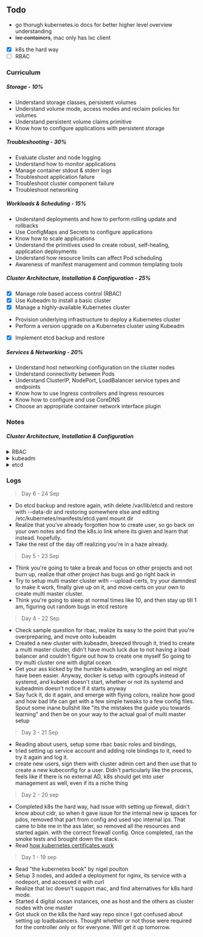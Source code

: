 

## Todo

- go thorugh kubernetes.io docs for better higher level overview understanding
- ~~lxc containers~~, mac only has lxc client
- [x] k8s the hard way
- [ ] RBAC

### Curriculum


##### Storage - 10%
- Understand storage classes, persistent volumes
- Understand volume mode, access modes and reclaim policies for volumes
- Understand persistent volume claims primitive
- Know how to configure applications with persistent storage

##### Troubleshooting - 30%
- Evaluate cluster and node logging
- Understand how to monitor applications
- Manage container stdout & stderr logs
- Troubleshoot application failure
- Troubleshoot cluster component failure
- Troubleshoot networking

##### Workloads & Scheduling - 15%
- Understand deployments and how to perform rolling update and rollbacks
- Use ConfigMaps and Secrets to configure applications
- Know how to scale applications
- Understand the primitives used to create robust, self-healing, application deployments
- Understand how resource limits can affect Pod scheduling
- Awareness of manifest management and common templating tools

##### Cluster Architecture, Installation & Configuration - 25%
- [x] Manage role based access control (RBAC)
- [x] Use Kubeadm to install a basic cluster
- [x] Manage a highly-available Kubernetes cluster
- Provision underlying infrastructure to deploy a Kubernetes cluster
- Perform a version upgrade on a Kubernetes cluster using Kubeadm
- [x] Implement etcd backup and restore

##### Services & Networking - 20%
- Understand host networking configuration on the cluster nodes
- Understand connectivity between Pods
- Understand ClusterIP, NodePort, LoadBalancer service types and endpoints
- Know how to use Ingress controllers and Ingress resources
- Know how to configure and use CoreDNS
- Choose an appropriate container network interface plugin

### Notes

##### Cluster Architecture, Installation & Configuration

<details>
<summary>
RBAC
</summary>

- kube-apiserver -authorization=stuff,RBAC --otherstuff
- apiVersion: rbac.authorization.k8s.io/v1
- bindings are immutable, to update, need to destroy and recreate, so use `kubectl auth reconcile -f my-rbac-rules.yaml --dry-run=client`. 
Note: might be that its just role ref that is immutable and subjects can be changed
- create role binding manually `kubectl create rolebinding ...` 
- clusteroles can be aggregated, with aggregationRule 
- `k api-resources -o wide` to find the resource names and associated verbs for roles
- service accounts need name, can set it to be in namespace as well
- to use a service account, do `k get secrets <service account secret name> -o json | jq .data.token | cut -f2 -d\" | base64 -d`, then create a user and context in kubeconfig 
with 

```
- context: mind
   cluster: existing-one
   user: newsvcone
  name: itsname
... users section
- name: newsvcone
  user:
    token: copied token
```

---
Create a new user

```
openssl genrsa -out mb.key 2048
openssl req -key mb.key -out mb.csr -new
```

pass through k8s csr 

```
cat > csr.yaml <<EOF
apiVersion: certificates.k8s.io/v1
kind: CertificateSigningRequest
metadata:
  name: usersign
spec:
  usages:
    - client auth
  signerName: kubernetes.io/kube-apiserver-client
  request: $(cat mb.csr | base64)
  username: test2
EOF
k apply -f csr.yaml
```

approve it
```
k get csr
k certificate approve csr usersign
```

get it out
```
k get csr usersign -o json | jq .status.certificate | tr -d \" | base64 -d  > mb.crt
```

make a config out of it
```
k config view --flatten --minify > kconfig
k config set-credentials test2 --client-certificate=mb.crt --client-key=mb.key --username test2 --embed-certs --kubeconfig=kconfig 
k config set-context test2 --cluster=kind-kind --user=test2 --kubeconfig=kconfig
```

test it
```
k get po --kubeconfig=kconfig
```

test it again after rolebinding
```
k create role test2r --resource=pods --verb="*"
k create rolebinding test2rb --user=test2 --role=test2r
k get po --kubeconfig=kconfig
```
</details>

<details><summary> kubeadm </summary>

setup
```
kubeadm init --apiserver-advertise-address=$(hostname -i) --kubenetes-version <version>
kubeadm token list

kubeadm join ip --token <token>
```

Haha, don't make me laugh, if it were that simple everyone would be doing it.
first you gotta install dockerd
```
apt install docker.io
```
but dockerd, being a son of a bitch, says, nope, I dont want no truck with systemd, I'll just be here using cgroupfs as by cgroup driver. That can't go on, set it right
Fucking issue is that this thing seems to be available nowhere apart from stackoverflow, how the heck are you supposed to do this in a test environment.
```
cat > /etc/docker/daemon.json << EOF
{
  "exec-opts": ["native.cgroupdriver=systemd"]
}
EOF
sudo systemctl restart docker
```

now that thats done can safely install kubelet and kubeadm and stuff, just make sure that swap is off
```
swapoff -a
cat <<EOF | sudo tee /etc/modules-load.d/k8s.conf
br_netfilter
EOF

cat <<EOF | sudo tee /etc/sysctl.d/k8s.conf
net.bridge.bridge-nf-call-ip6tables = 1
net.bridge.bridge-nf-call-iptables = 1
EOF
sudo sysctl --system

sudo apt-get update
sudo apt-get install -y apt-transport-https ca-certificates curl
sudo curl -fsSLo /usr/share/keyrings/kubernetes-archive-keyring.gpg https://packages.cloud.google.com/apt/doc/apt-key.gpg
echo "deb [signed-by=/usr/share/keyrings/kubernetes-archive-keyring.gpg] https://apt.kubernetes.io/ kubernetes-xenial main" | sudo tee /etc/apt/sources.list.d/kubernetes.list
sudo apt-get update
sudo apt-get install -y kubelet kubeadm kubectl
sudo apt-mark hold kubelet kubeadm kubectl
```

Then fucking finally you can do the first commands to set it up

OR, get this, throw docker out of the window, like the expired piece of hot garbage it is and make your bed with containerd, and best of all, it installs with apt
```
apt install containerd
```
no muss, no fuss. You might have to do a `modprobe br_netfilter`, but thats easy, since its there in the k8s.io install kubeadm section
From there its the same schenanigans of installing and setting up the control plane

### Multi master setup

Created digital ocean droplet for controller-1, 2 and node-1

ran
```
modprobe br_netfilter
apt install containerd
swapoff -a
cat <<EOF | sudo tee /etc/modules-load.d/k8s.conf
br_netfilter
EOF

cat <<EOF | sudo tee /etc/sysctl.d/k8s.conf
net.bridge.bridge-nf-call-ip6tables = 1
net.bridge.bridge-nf-call-iptables = 1
EOF
sudo sysctl --system

sudo apt-get update
sudo apt-get install -y apt-transport-https ca-certificates curl

sudo curl -fsSLo /usr/share/keyrings/kubernetes-archive-keyring.gpg https://packages.cloud.google.com/apt/doc/apt-key.gpg
echo "deb [signed-by=/usr/share/keyrings/kubernetes-archive-keyring.gpg] https://apt.kubernetes.io/ kubernetes-xenial main" | sudo tee /etc/apt/sources.list.d/kubernetes.list
sudo apt-get update
sudo apt-get install -y kubelet kubeadm kubectl
sudo apt-mark hold kubelet kubeadm kubectl

echo 1 > /proc/sys/net/ipv4/ip_forward

kubeadm init --control-plane-endpoint $loadbalancerip:443 --apiserver-advertise-address $selfip --pod-network-cidr=10.200.0.0/16 --ignore-preflight-errors=NumCPU,Mem

kubeadm init phase upload-certs --upload-certs

kubectl apply -f "https://cloud.weave.works/k8s/net?k8s-version=$(kubectl version | base64 | tr -d '\n')"
```

Opened scheduler conf, and removed port=0 line
```
vim /etc/kubernetes/manifests/kube-scheduler.yaml
systemctl restart kubelet
```

Add cni
```
kubectl apply -f "https://cloud.weave.works/k8s/net?k8s-version=$(kubectl version | base64 | tr -d '\n')"
```

to join a node, ran the command from above, and used that
```
kubeadm token create --print-join-command
```

Get into a catch22 situation that you can't do upload-certs without load balancer actively working, and load balancer wont work till the cluster is up.
So end up giving up on it, and instead try the init phase upload-certs later, but it does'nt work either. So finally just give up and move the certs by hand.

</details>

<details>
<summary>etcd</summary>

install etcd client
```
apt install etcd-client
```

create a cm to test
```
kubectl create cm  test --from-literal=key1=config1 --from-literal=key2=config2
```

take backup
```
ETCDCTL_API=3 etcdctl --endpoints localhost:2379 \
  --cert=/etc/kubernetes/pki/etcd/server.crt \
  --key=/etc/kubernetes/pki/etcd/server.key \
  --cacert=/etc/kubernetes/pki/etcd/ca.crt \
  snapshot save backup
```

delete cm 
```
kubectl delete cm test
kubectl get cm
```

to restore, need to kill the pod, then delete the etcd drive, then run restore
```
kubectl delete po etcd-kind-control-plane -n kube-system
rm -rf /var/lib/etcd
ETCDCTL_API=3 etcdctl --endpoints localhost:2379 \
  --cert=/etc/kubernetes/pki/etcd/server.crt \
  --key=/etc/kubernetes/pki/etcd/server.key \
  --cacert=/etc/kubernetes/pki/etcd/ca.crt \
  --data-dir=/var/lib/etcd \
  snapshot restore backup
kubectl get cm
```


</details>

### Logs

> Day 6 - 24 Sep
- Do etcd backup and restore again, wtih delete /var/lib/etcd and restore with --data-dir and restoring somewhere else and editing /etc/kubernetes/manifests/etcd.yaml mount dir
- Realize that you've already forgotten how to create user, so go back on your own notes and find the k8s.io link where its given and learn that instead. hopefully.
- Take the rest of the day off realizing you're in a haze already.

> Day 5 - 23 Sep
- Think you're going to take a break and focus on other projects and not burn up, realize that other project has bugs and go right back in
- Try to setup multi master cluster with --upload-certs, try your damndest to make it work, finally give up on it, and move certs on your own to create multi master cluster.
- Think you're going to sleep at normal times like 10, and then stay up till 1 am, figuring out random bugs in etcd restore

> Day 4 - 22 Sep
- Check sample question for rbac, realize its easy to the point that you're overpreparing, and move onto kubeadm
- Created a new cluster with kubeadm, breezed through it, tried to create a multi master cluster, didn't have much luck due to not having a load balancer and couldn't figure out how to create one myself
So going to try multi cluster one with digital ocean
- Get your ass kicked by the humble kubeadm, wrangling an eel might have been easier. Anyway, docker is setup with cgroupfs instead of systemd, and kubelet doesn't start, whether or not its systemd and kubeadmin doesn't notice if it starts anyway
- Say fuck it, do it again, and emerge with flying colors, realize how good and how bad life can get with a few simple tweaks to a few config files. 
Spout some inane bullshit like "its the mistakes the guide you towards learning" and then be on your way to the actual goal of multi master setup

> Day 3 - 21 Sep
- Reading about users, setup some rbac basic roles and bindings,
- tried setting up service account and adding role bindings to it, need to try it again and log it. 
- create new users, sign them with cluster admin cert and then use that to create a new kubeconfig for a user. 
Didn't particularly like the process, feels like if there is no external AD, k8s should get into user management as well, even if its a niche thing 

> Day 2 - 20 sep

- Completed k8s the hard way, had issue with setting up firewall, didn't know about cidr, so when it gave issue for the internal new ip spaces for pdos, removed that part from config and used vpc internal ips. 
That came to bite me in the ass later, so removed all the resources and started again. with the correct firewall config. Once completed, ran the smoke tests and brought down the stack.
- Read [how kubernetes certificates work](https://jvns.ca/blog/2017/08/05/how-kubernetes-certificates-work/)

> Day 1 - 19 sep

- Read "the kubernetes book" by nigel poulton
- Setup 3 nodes, and added a deployment for nginx, its service with a nodeport, and accessed it with curl
- Realize that lxc doesn't support mac, and find alternatives for k8s hard mode.
- Started 4 digital ocean instances, one as host and the others as cluster nodes with one master
- Got stuck on the k8s the hard way repo since I got confused about setting up loadbalancers. Thought whether or not those were required for the controller only or for everyone. Will get it up tomorrow.


